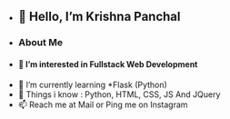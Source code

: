 - <h2>👋 Hello, I’m Krishna Panchal</h2>
- <h3>About Me</h3>
- <h4>👀 I’m interested in Fullstack Web Development
- 🌱 I’m currently learning *Flask (Python)
- 💞️ Things i know : Python, HTML, CSS, JS And JQuery
- 📫 Reach me at Mail or Ping me on Instagram</h4>

<!---
krishnapanchal729/krishnapanchal729 is a ✨ special ✨ repository because its `README.md` (this file) appears on your GitHub profile.
You can click the Preview link to take a look at your changes.
--->
